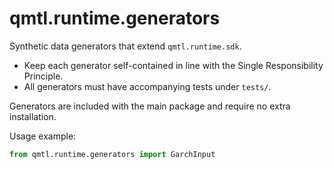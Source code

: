 # qmtl.runtime.generators

Synthetic data generators that extend `qmtl.runtime.sdk`.

- Keep each generator self-contained in line with the Single Responsibility Principle.
- All generators must have accompanying tests under `tests/`.

Generators are included with the main package and require no extra installation.

Usage example:

```python
from qmtl.runtime.generators import GarchInput
```

